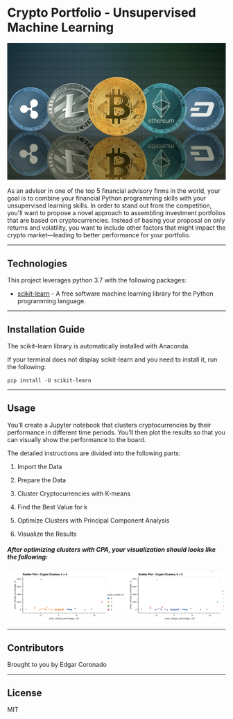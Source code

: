 # Crypto Portfolio - Unsupervised Machine Learning

![](Images/crypto.png)

As an advisor in one of the top 5 financial advisory firms in the world, your goal is to combine your financial Python programming skills with  your unsupervised learning skills. In order to stand out from the competition, you'll want to propose a novel approach to assembling investment portfolios that are based on cryptocurrencies. Instead of basing your proposal on only returns and volatility, you want to include other factors that might impact the crypto market—leading to better performance for your portfolio.


---

## Technologies

This project leverages python 3.7 with the following packages:

* [scikit-learn](https://scikit-learn.org/stable/) - A free software machine learning library for the Python programming language.

---

## Installation Guide

The scikit-learn library is automatically installed with Anaconda.

If your terminal does not display scikit-learn and you need to install it, run the following:
    
	pip install -U scikit-learn
    


---

## Usage

You’ll create a Jupyter notebook that clusters cryptocurrencies by their performance in different time periods. You’ll then plot the results so that you can visually show the performance to the board.

The detailed instructions are divided into the following parts:

1) Import the Data

2) Prepare the Data

3) Cluster Cryptocurrencies with K-means

4) Find the Best Value for k

5) Optimize Clusters with Principal Component Analysis

6) Visualize the Results


#####  After optimizing clusters with CPA, your visualization should looks like the following:



![](Images/output.png)


---

## Contributors

Brought to you by Edgar Coronado

---

## License

MIT